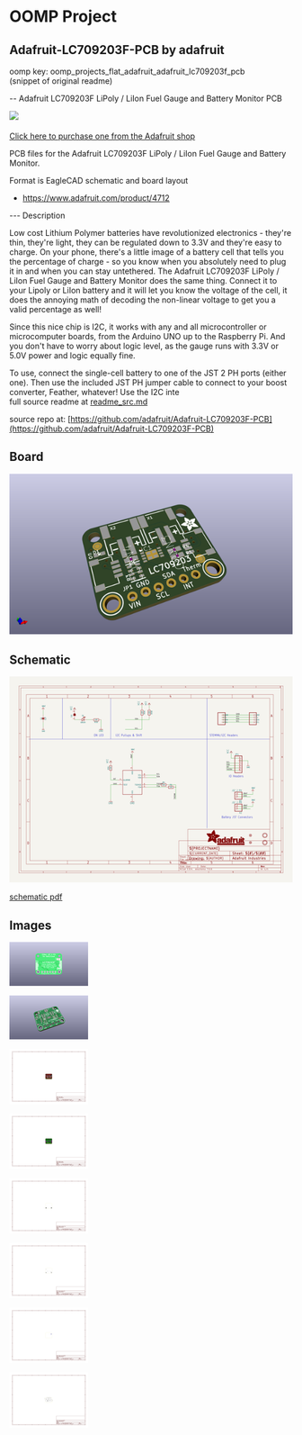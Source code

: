 # OOMP Project  
## Adafruit-LC709203F-PCB  by adafruit  
  
oomp key: oomp_projects_flat_adafruit_adafruit_lc709203f_pcb  
(snippet of original readme)  
  
-- Adafruit LC709203F LiPoly / LiIon Fuel Gauge and Battery Monitor PCB  
  
<a href="http://www.adafruit.com/products/4712"><img src="assets/4712.jpg?raw=true" width="500px"><br/>  
Click here to purchase one from the Adafruit shop</a>  
  
PCB files for the Adafruit LC709203F LiPoly / LiIon Fuel Gauge and Battery Monitor.  
  
Format is EagleCAD schematic and board layout  
* https://www.adafruit.com/product/4712  
  
--- Description  
  
Low cost Lithium Polymer batteries have revolutionized electronics - they're thin, they're light, they can be regulated down to 3.3V and they're easy to charge. On your phone, there's a little image of a battery cell that tells you the percentage of charge - so you know when you absolutely need to plug it in and when you can stay untethered. The Adafruit LC709203F LiPoly / LiIon Fuel Gauge and Battery Monitor does the same thing. Connect it to your Lipoly or LiIon battery and it will let you know the voltage of the cell, it does the annoying math of decoding the non-linear voltage to get you a valid percentage as well!  
  
Since this nice chip is I2C, it works with any and all microcontroller or microcomputer boards, from the Arduino UNO up to the Raspberry Pi. And you don't have to worry about logic level, as the gauge runs with 3.3V or 5.0V power and logic equally fine.  
  
To use, connect the single-cell battery to one of the JST 2 PH ports (either one). Then use the included JST PH jumper cable to connect to your boost converter, Feather, whatever! Use the I2C inte  
  full source readme at [readme_src.md](readme_src.md)  
  
source repo at: [https://github.com/adafruit/Adafruit-LC709203F-PCB](https://github.com/adafruit/Adafruit-LC709203F-PCB)  
## Board  
  
[![working_3d.png](working_3d_600.png)](working_3d.png)  
## Schematic  
  
[![working_schematic.png](working_schematic_600.png)](working_schematic.png)  
  
[schematic pdf](working_schematic.pdf)  
## Images  
  
[![working_3D_bottom.png](working_3D_bottom_140.png)](working_3D_bottom.png)  
  
[![working_3D_top.png](working_3D_top_140.png)](working_3D_top.png)  
  
[![working_assembly_page_01.png](working_assembly_page_01_140.png)](working_assembly_page_01.png)  
  
[![working_assembly_page_02.png](working_assembly_page_02_140.png)](working_assembly_page_02.png)  
  
[![working_assembly_page_03.png](working_assembly_page_03_140.png)](working_assembly_page_03.png)  
  
[![working_assembly_page_04.png](working_assembly_page_04_140.png)](working_assembly_page_04.png)  
  
[![working_assembly_page_05.png](working_assembly_page_05_140.png)](working_assembly_page_05.png)  
  
[![working_assembly_page_06.png](working_assembly_page_06_140.png)](working_assembly_page_06.png)  
